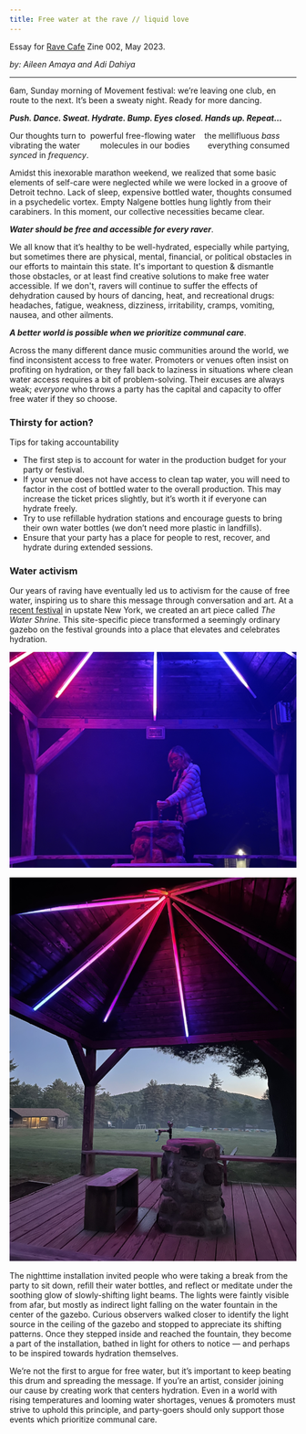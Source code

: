 ```yaml
---
title: Free water at the rave // liquid love
---
```


Essay for [Rave Cafe](https://www.rave.cafe/) Zine 002, May 2023.

_by: Aileen Amaya and Adi Dahiya_

---

6am, Sunday morning of Movement festival: we’re leaving one club, en route to the next. It’s been a sweaty night. Ready for more dancing.

**_Push. Dance. Sweat. Hydrate. Bump. Eyes closed. Hands up. Repeat…_**

Our thoughts turn to 
powerful free-flowing water
   the mellifluous _bass_ vibrating the water        
molecules in our bodies 
      everything consumed
_synced_ in _frequency_.

Amidst this inexorable marathon weekend, we realized that some basic elements of self-care were neglected while we were locked in a groove of Detroit techno. Lack of sleep, expensive bottled water, thoughts consumed in a psychedelic vortex. Empty Nalgene bottles hung lightly from their carabiners. In this moment, our collective necessities became clear.

**_Water should be free and accessible for every raver_**.

We all know that it’s healthy to be well-hydrated, especially while partying, but sometimes there are physical, mental, financial, or political obstacles in our efforts to maintain this state. It's important to question & dismantle those obstacles, or at least find creative solutions to make free water accessible. If we don't, ravers will continue to suffer the effects of dehydration caused by hours of dancing, heat, and recreational drugs: headaches, fatigue, weakness, dizziness, irritability, cramps, vomiting, nausea, and other ailments.

**_A better world is possible when we prioritize communal care_**.

Across the many different dance music communities around the world, we find inconsistent access to free water. Promoters or venues often insist on profiting on hydration, or they fall back to laziness in situations where clean water access requires a bit of problem-solving. Their excuses are always weak; _everyone_ who throws a party has the capital and capacity to offer free water if they so choose.

### Thirsty for action?

Tips for taking accountability

-   The first step is to account for water in the production budget for your party or festival.
-   If your venue does not have access to clean tap water, you will need to factor in the cost of bottled water to the overall production. This may increase the ticket prices slightly, but it’s worth it if everyone can hydrate freely.
-   Try to use refillable hydration stations and encourage guests to bring their own water bottles (we don’t need more plastic in landfills).
-   Ensure that your party has a place for people to rest, recover, and hydrate during extended sessions.

### Water activism

Our years of raving have eventually led us to activism for the cause of free water, inspiring us to share this message through conversation and art. At a [recent festival](https://www.shakermountain.com/) in upstate New York, we created an art piece called _The Water Shrine_. This site-specific piece transformed a seemingly ordinary gazebo on the festival grounds into a place that elevates and celebrates hydration.

![water-shrine-1](../projects/water-shrine/water-shrine-1.jpeg)

<div class="centered-image" style="max-width: 666px; aspect-ratio: 3 / 4">
    <img src="../projects/water-shrine/water-shrine-2.jpeg" />
</div>

The nighttime installation invited people who were taking a break from the party to sit down, refill their water bottles, and reflect or meditate under the soothing glow of slowly-shifting light beams. The lights were faintly visible from afar, but mostly as indirect light falling on the water fountain in the center of the gazebo. Curious observers walked closer to identify the light source in the ceiling of the gazebo and stopped to appreciate its shifting patterns. Once they stepped inside and reached the fountain, they become a part of the installation, bathed in light for others to notice — and perhaps to be inspired towards hydration themselves.

We’re not the first to argue for free water, but it’s important to keep beating this drum and spreading the message. If you’re an artist, consider joining our cause by creating work that centers hydration. Even in a world with rising temperatures and looming water shortages, venues & promoters must strive to uphold this principle, and party-goers should only support those events which prioritize communal care.
